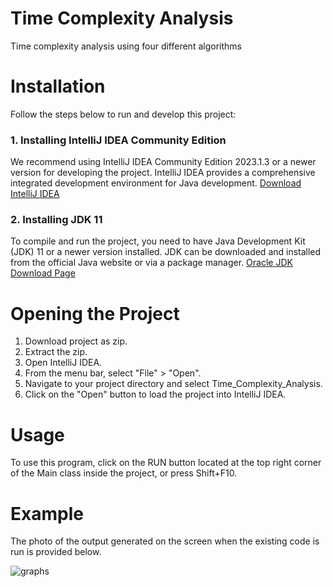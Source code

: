# Time Complexity Analysis
 Time complexity analysis using four different algorithms

# Installation
 Follow the steps below to run and develop this project:
 ### 1. Installing IntelliJ IDEA Community Edition
 We recommend using IntelliJ IDEA Community Edition 2023.1.3 or a newer version for developing the project. IntelliJ IDEA provides a comprehensive integrated 
 development environment for Java development. [Download IntelliJ IDEA](https://www.jetbrains.com/idea/download/)
 ### 2. Installing JDK 11
 To compile and run the project, you need to have Java Development Kit (JDK) 11 or a newer version installed. JDK can be downloaded and installed from the official 
 Java website or via a package manager.
 [Oracle JDK Download Page](https://www.oracle.com/java/technologies/javase-jdk11-downloads.html)

# Opening the Project
1. Download project as zip.
2. Extract the zip.
3. Open IntelliJ IDEA.
4. From the menu bar, select "File" > "Open".
5. Navigate to your project directory and select Time_Complexity_Analysis.
6. Click on the "Open" button to load the project into IntelliJ IDEA.

# Usage
To use this program, click on the RUN button located at the top right corner of the Main class inside the project, or press Shift+F10. 

# Example
The photo of the output generated on the screen when the existing code is run is provided below. 

![graphs](https://github.com/onatbulutt/Time-Complexity-Analysis/assets/155490196/1fb1cc15-1054-46dc-b8b3-d9e14f185438)

